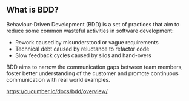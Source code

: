 ## What is BDD?

Behaviour-Driven Development (BDD) is a set of practices that aim to reduce some common wasteful activities in software development:

- Rework caused by misunderstood or vague requirements
- Technical debt caused by reluctance to refactor code
- Slow feedback cycles caused by silos and hand-overs

BDD aims to narrow the communication gaps between team members, foster better understanding of the customer and promote continuous communication with real world examples.

https://cucumber.io/docs/bdd/overview/
